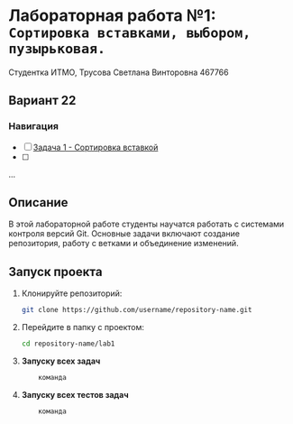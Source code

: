 # Лабораторная работа №1: `Сортировка вставками, выбором, пузырьковая.`

Студентка ИТМО,  Трусова Светлана Винторовна 467766
## Вариант 22
### Навигация

- [ ] [Задача 1 - Сортировка вставкой ](lab.md)
- [ ] 
...

## Описание
В этой лабораторной работе студенты научатся работать с системами контроля версий Git.
Основные задачи включают создание репозитория, 
работу с ветками и объединение изменений.

## Запуск проекта
1. Клонируйте репозиторий:
   ```bash
   git clone https://github.com/username/repository-name.git
   ```
2. Перейдите в папку с проектом:
   ```bash
   cd repository-name/lab1
   ```
3. **Запуску всех задач**
    ```bash
        команда

4. **Запуску всех  тестов задач**
    ```bash
        команда
   
